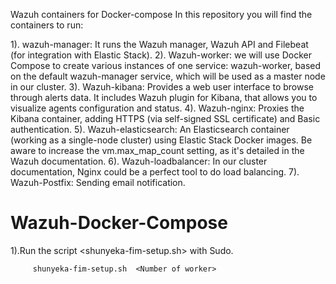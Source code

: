 Wazuh containers for Docker-compose
In this repository you will find the containers to run:

1). wazuh-manager: It runs the Wazuh manager, Wazuh API and Filebeat (for integration with Elastic Stack).
2). Wazuh-worker: we will use Docker Compose to create various instances of one service: wazuh-worker, based on the default wazuh-manager service, which will be used as a master node in our cluster.
3). Wazuh-kibana: Provides a web user interface to browse through alerts data. It includes Wazuh plugin for Kibana, that allows you to visualize agents configuration and status.
4). Wazuh-nginx: Proxies the Kibana container, adding HTTPS (via self-signed SSL certificate) and Basic authentication.
5). Wazuh-elasticsearch: An Elasticsearch container (working as a single-node cluster) using Elastic Stack Docker images. Be aware to increase the vm.max_map_count setting, as it's detailed in the Wazuh documentation.
6). Wazuh-loadbalancer: In our cluster documentation, Nginx could be a perfect tool to do load balancing.
7). Wazuh-Postfix: Sending email notification.


# Wazuh-Docker-Compose

1).Run the script <shunyeka-fim-setup.sh> with Sudo.
  
         shunyeka-fim-setup.sh  <Number of worker>
